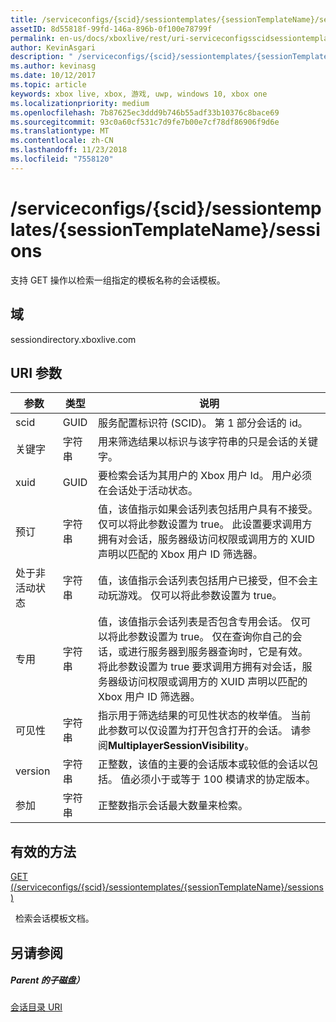 ```yaml
---
title: /serviceconfigs/{scid}/sessiontemplates/{sessionTemplateName}/sessions
assetID: 8d55818f-99fd-146a-896b-0f100e78799f
permalink: en-us/docs/xboxlive/rest/uri-serviceconfigsscidsessiontemplatessessiontemplatenamesessions.html
author: KevinAsgari
description: " /serviceconfigs/{scid}/sessiontemplates/{sessionTemplateName}/sessions"
ms.author: kevinasg
ms.date: 10/12/2017
ms.topic: article
keywords: xbox live, xbox, 游戏, uwp, windows 10, xbox one
ms.localizationpriority: medium
ms.openlocfilehash: 7b87625ec3ddd9b746b55adf33b10376c8bace69
ms.sourcegitcommit: 93c0a60cf531c7d9fe7b00e7cf78df86906f9d6e
ms.translationtype: MT
ms.contentlocale: zh-CN
ms.lasthandoff: 11/23/2018
ms.locfileid: "7558120"
---
```

# <a name="serviceconfigsscidsessiontemplatessessiontemplatenamesessions"></a>/serviceconfigs/{scid}/sessiontemplates/{sessionTemplateName}/sessions
支持 GET 操作以检索一组指定的模板名称的会话模板。 
<a id="ID4EO"></a>

 
## <a name="domain"></a>域
sessiondirectory.xboxlive.com  
<a id="ID4ET"></a>

 
## <a name="uri-parameters"></a>URI 参数
 
| 参数| 类型| 说明| 
| --- | --- | --- | 
| scid| GUID| 服务配置标识符 (SCID)。 第 1 部分会话的 id。| 
| 关键字| 字符串| 用来筛选结果以标识与该字符串的只是会话的关键字。| 
| xuid| GUID| 要检索会话为其用户的 Xbox 用户 Id。 用户必须在会话处于活动状态。 | 
| 预订| 字符串| 值，该值指示如果会话列表包括用户具有不接受。 仅可以将此参数设置为 true。 此设置要求调用方拥有对会话，服务器级访问权限或调用方的 XUID 声明以匹配的 Xbox 用户 ID 筛选器。 | 
| 处于非活动状态| 字符串| 值，该值指示会话列表包括用户已接受，但不会主动玩游戏。 仅可以将此参数设置为 true。 | 
| 专用| 字符串| 值，该值指示会话列表是否包含专用会话。 仅可以将此参数设置为 true。 仅在查询你自己的会话，或进行服务器到服务器查询时，它是有效。 将此参数设置为 true 要求调用方拥有对会话，服务器级访问权限或调用方的 XUID 声明以匹配的 Xbox 用户 ID 筛选器。 | 
| 可见性| 字符串| 指示用于筛选结果的可见性状态的枚举值。 当前此参数可以仅设置为打开包含打开的会话。 请参阅<b>MultiplayerSessionVisibility</b>。 | 
| version| 字符串| 正整数，该值的主要的会话版本或较低的会话以包括。 值必须小于或等于 100 模请求的协定版本。 | 
| 参加| 字符串| 正整数指示会话最大数量来检索。| 
  
<a id="ID4EZD"></a>

 
## <a name="valid-methods"></a>有效的方法

[GET (/serviceconfigs/{scid}/sessiontemplates/{sessionTemplateName}/sessions)](uri-serviceconfigsscidsessiontemplatessessiontemplatenamesessionsget.md)

&nbsp;&nbsp;检索会话模板文档。
 
<a id="ID4EDE"></a>

 
## <a name="see-also"></a>另请参阅
 
<a id="ID4EFE"></a>

 
##### <a name="parent"></a>Parent 的子磁盘） 

[会话目录 URI](atoc-reference-sessiondirectory.md)

   